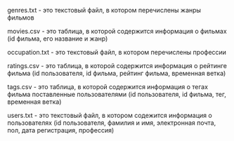 genres.txt - это текстовый файл, в котором перечислены жанры фильмов

movies.csv - это таблица, в которой содержится информация о фильмах (id фильма, его название и жанр)

occupation.txt - это текстовый файл, в котором перечислены профессии

ratings.csv - это таблица, в которой содержится информация о рейтинге фильма (id пользователя, id фильма, рейтинг фильма, временная ветка)

tags.csv - это таблица, в которой содержится информация о тегах фильма поставленные пользователями (id пользователя, id фильма, тег, временная ветка)

users.txt - это текстовый файл, в котором содежится информация о пользователях (id пользователя, фамилия и имя, электронная почта, пол, дата регистрация, профессия)